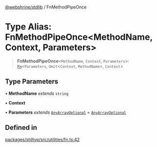 [@webshrine/stdlib](../globals.md) / FnMethodPipeOnce

# Type Alias: FnMethodPipeOnce\<MethodName, Context, Parameters\>

> **FnMethodPipeOnce**\<`MethodName`, `Context`, `Parameters`\>: [`Fn`](Fn.md)\<`Parameters`, `Omit`\<`Context`, `MethodName`\>, `Context`\>

## Type Parameters

• **MethodName** *extends* `string`

• **Context**

• **Parameters** *extends* [`AnyArrayOptional`](AnyArrayOptional.md) = [`AnyArrayOptional`](AnyArrayOptional.md)

## Defined in

[packages/stdtyp/src/utilities/fn.ts:42](https://github.com/webshrine/webshrine/blob/8cedc3f2efca3108f17475a5ce8404715d0d24a5/packages/stdtyp/src/utilities/fn.ts#L42)
